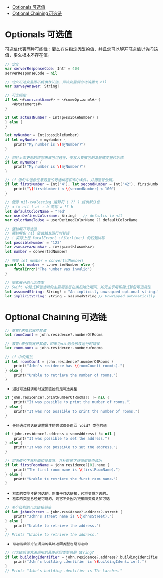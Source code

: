<!-- @import "[TOC]" {cmd="toc" depthFrom=1 depthTo=6 orderedList=false} -->

<!-- code_chunk_output -->

- [Optionals 可选值](#optionals-可选值)
- [Optional Chaining 可选链](#optional-chaining-可选链)

<!-- /code_chunk_output -->

# Optionals 可选值

可选值代表两种可能性：要么存在指定类型的值，并且您可以解开可选值以访问该值，要么根本不存在值。

```swift
// 定义
var serverResponseCode: Int? = 404
serverResponseCode = nil

// 定义可选变量而不提供默认值，则该变量将自动设置为 nil
var surveyAnswer: String?
```

```swift
// 可选绑定
if let <#constantName#> = <#someOptional#> {
   <#statements#>
}

if let actualNumber = Int(possibleNumber) {
} else {
}

let myNumber = Int(possibleNumber)
if let myNumber = myNumber {
    print("My number is \(myNumber)")
}

// 相对上面更短的拼写来解包可选值，仅写入要解包的常量或变量的名称
if let myNumber {
    print("My number is \(myNumber)")
}

// if 语句中包含任意数量的可选绑定和布尔条件，并用逗号分隔。
if let firstNumber = Int("4"), let secondNumber = Int("42"), firstNumber < secondNumber && secondNumber < 100 {
    print("\(firstNumber) < \(secondNumber) < 100")
}
```

```swift
// 使用 nil-coalescing 运算符 ( ?? ) 提供默认值
// a != nil ? a! : b 简写 a ?? b
let defaultColorName = "red"
var userDefinedColorName: String?   // defaults to nil
var colorNameToUse = userDefinedColorName ?? defaultColorName
```

```swift
// 强制解开可选值
// 强制解包 nil 值会触发运行时错误
// ! 实际上是 fatalError(_:file:line:) 的较短拼写
let possibleNumber = "123"
let convertedNumber = Int(possibleNumber)
let number = convertedNumber!

// 等效 let number = convertedNumber!
guard let number = convertedNumber else {
    fatalError("The number was invalid")
}
```

```swift
// 隐式展开的可选类型
// Swift 中隐式解包选项的主要用途是在类初始化期间，如无主引用和隐式解包可选属性
let assumedString: String! = "An implicitly unwrapped optional string."
let implicitString: String = assumedString // Unwrapped automatically
```

# Optional Chaining 可选链

```swift
// 放置?来隐式展开其值
let roomCount = john.residence?.numberOfRooms

// 放置!来强制展开其值，如果为nil则会触发运行时错误
let roomCount = john.residence!.numberOfRooms
```

```swift
// if 中的用法
if let roomCount = john.residence?.numberOfRooms {
    print("John's residence has \(roomCount) room(s).")
} else {
    print("Unable to retrieve the number of rooms.")
}
```

- `通过可选链调用时返回值始终是可选类型`

```swift
if john.residence?.printNumberOfRooms() != nil {
    print("It was possible to print the number of rooms.")
} else {
    print("It was not possible to print the number of rooms.")
}
```

- `任何通过可选链设置属性的尝试都会返回 Void? 类型的值`

```swift
if (john.residence?.address = someAddress) != nil {
    print("It was possible to set the address.")
} else {
    print("It was not possible to set the address.")
}
```

```swift
// 可选值的下标检索和设置值，并检查该下标调用是否成功
if let firstRoomName = john.residence?[0].name {
    print("The first room name is \(firstRoomName).")
} else {
    print("Unable to retrieve the first room name.")
}
```

- `检索的类型不是可选的，则由于可选链接，它将变成可选的`。
- `检索的类型已经是可选的，则它不会因为链接而变得更加可选`

```swift
// 多个级别的可选链接链接
if let johnsStreet = john.residence?.address?.street {
    print("John's street name is \(johnsStreet).")
} else {
    print("Unable to retrieve the address.")
}
// Prints "Unable to retrieve the address."
```

- `可选链后该方法调用的最终返回类型也是可选的`

```swift
// 可选链后该方法调用的最终返回类型也是 String?
if let buildingIdentifier = john.residence?.address?.buildingIdentifier() {
    print("John's building identifier is \(buildingIdentifier).")
}
// Prints "John's building identifier is The Larches."
```
